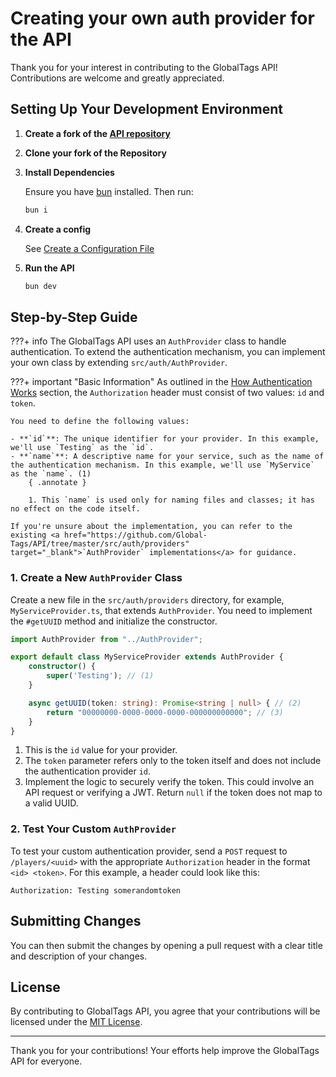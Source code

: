 # Creating your own auth provider for the API

Thank you for your interest in contributing to the GlobalTags API! Contributions are welcome and greatly appreciated.

## Setting Up Your Development Environment

1. **Create a fork of the <a href="https://github.com/Global-Tags/API/fork" target="_blank">API repository</a>**
1. **Clone your fork of the Repository**
2. **Install Dependencies**
    
    Ensure you have [bun](https://bun.sh) installed. Then run:
    ```sh
    bun i
    ```

3. **Create a config**

    See [Create a Configuration File](./self-hosting.md#2-create-a-configuration-file)

4. **Run the API**
    ```sh
    bun dev
    ```

## Step-by-Step Guide

???+ info
    The GlobalTags API uses an `AuthProvider` class to handle authentication. To extend the authentication mechanism, you can implement your own class by extending `src/auth/AuthProvider`.

???+ important "Basic Information"
    As outlined in the [How Authentication Works](./guide.md#how-authentication-works) section, the `Authorization` header must consist of two values: `id` and `token`.

    You need to define the following values:

    - **`id`**: The unique identifier for your provider. In this example, we'll use `Testing` as the `id`.
    - **`name`**: A descriptive name for your service, such as the name of the authentication mechanism. In this example, we'll use `MyService` as the `name`. (1)
        { .annotate }
        
        1. This `name` is used only for naming files and classes; it has no effect on the code itself.
    
    If you're unsure about the implementation, you can refer to the existing <a href="https://github.com/Global-Tags/API/tree/master/src/auth/providers" target="_blank">`AuthProvider` implementations</a> for guidance.

### 1. Create a New `AuthProvider` Class

Create a new file in the `src/auth/providers` directory, for example, `MyServiceProvider.ts`, that extends `AuthProvider`. You need to implement the `#getUUID` method and initialize the constructor.

```typescript
import AuthProvider from "../AuthProvider";

export default class MyServiceProvider extends AuthProvider {
    constructor() {
        super('Testing'); // (1)
    }

    async getUUID(token: string): Promise<string | null> { // (2)
        return "00000000-0000-0000-0000-000000000000"; // (3)
    }
}
```

1. This is the `id` value for your provider.
2. The `token` parameter refers only to the token itself and does not include the authentication provider `id`.
3. Implement the logic to securely verify the token. This could involve an API request or verifying a JWT. Return `null` if the token does not map to a valid UUID.

### 2. Test Your Custom `AuthProvider`

To test your custom authentication provider, send a `POST` request to `/players/<uuid>` with the appropriate `Authorization` header in the format `<id> <token>`. For this example, a header could look like this:

```
Authorization: Testing somerandomtoken
```

## Submitting Changes

You can then submit the changes by opening a pull request with a clear title and description of your changes.

## License

By contributing to GlobalTags API, you agree that your contributions will be licensed under the <a href="https://github.com/Global-Tags/API/blob/master/LICENSE" target="_blank">MIT License</a>.

---

Thank you for your contributions! Your efforts help improve the GlobalTags API for everyone.
